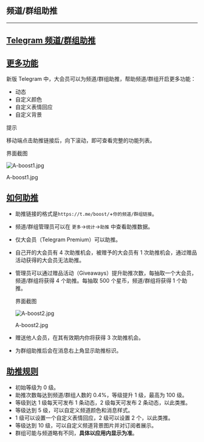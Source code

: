 ## 频道/群组助推

---

## [Telegram 频道/群组助推](#telegram频道-群组助推)

## [更多功能](#更多功能)

新版 Telegram 中，大会员可以为频道/群组助推，帮助频道/群组开启更多功能：

- 动态
- 自定义颜色
- 自定义表情回应
- 自定义背景

提示

移动端点击助推链接后，向下滚动，即可查看完整的功能列表。

界面截图

![A-boost1.jpg](https://cdn.jsdelivr.net/gh/tgwiki/images/A/boost1.jpg)

A-boost1.jpg

## [如何助推](#如何助推)

- 助推链接的格式是`https://t.me/boost/`+`你的频道/群组链接`。
- 频道/群组管理员可以在 `更多`\->`统计`\->`助推` 中查看助推数据。
- 仅大会员（Telegram Premium）可以助推。
- 自己开的大会员有 4 次助推机会，被赠予的大会员有 1 次助推机会，通过赠品活动获得的大会员无法助推。
- 管理员可以通过赠品活动（Giveaways）提升助推次数，每抽取一个大会员，频道/群组将获得 4 个助推。每抽取 500 个星币，频道/群组将获得 1 个助推。

  界面截图

  ![A-boost2.jpg](https://cdn.jsdelivr.net/gh/tgwiki/images/A/boost2.jpg)

  A-boost2.jpg

- 赠送他人会员，在其有效期内你将获得 3 次助推机会。
- 为群组助推后会在消息右上角显示助推标识。

## [助推规则](#助推规则)

- 初始等级为 0 级。
- 助推次数每达到频道/群组人数的 0.4%，等级提升 1 级，最高为 100 级。
- 等级到达 1 级每天可发布 1 条动态，2 级每天可发布 2 条动态，以此类推。
- 等级达到 5 级，可以自定义频道颜色和消息样式。
- 1 级可以设置一个自定义表情回应，2 级可以设置 2 个，以此类推。
- 等级达到 10 级，可以自定义频道背景图片并对订阅者展示。
- 群组可能与频道略有不同，**具体以应用内显示为准**。
